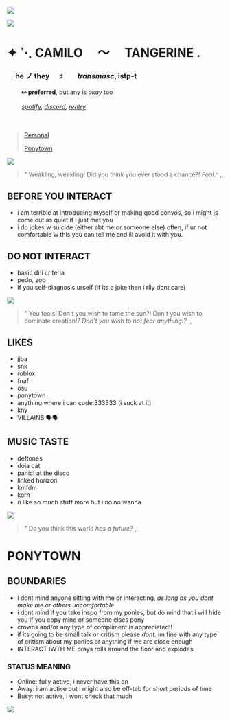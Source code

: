 

![](https://64.media.tumblr.com/d5d16a7847965f2d864108dc3f034bc4/6468d1b912a28cc0-e7/s500x750/866c0b034d12e7d3820e3213ebb2dc2961dd70b4.pnj)

![](https://media.discordapp.net/attachments/773077098029776916/1212898459544330270/Untitled33_20240229200455.png?ex=65f382b7&is=65e10db7&hm=4dec4094045cbf44435206c19176fe680a6fa67f35dff1590a73ccefa910f2c3&=&format=webp&quality=lossless)



# ✦ ⋱ CAMILO  〜     TANGERINE .
###  ㅤ **he** ノ **they**  ㅤ  ♯ ㅤㅤ*transmasc*,  istp-t 
 ㅤ  ㅤ **↜ preferred**, but any is *okay* too
 
 ㅤ  ㅤ  *[spotify](https://open.spotify.com/user/31i7vclqadwhm65lvqzjuatyc3iq?si=4aedffdbae14461b), [discord](https://discord.com/users/771868910844117002), [rentry](https://rentry.co/rromantictangerine)*

 ㅤ 
  ㅤ 
> [Personal](https://github.com/romantictangerine#before-you-interact)
> 
> [Ponytown](https://github.com/romantictangerine#ponytown)


![](https://64.media.tumblr.com/d615581e504a361a1f0a4387e4252f3d/981e193c1ba2a2e0-24/s500x750/579e8e2914d2f835ae293c64d30053e90231acc2.gifv)

>" Weakling, weakling! Did you think you ever stood a chance?! *Fool*.ᐟ ,,


## BEFORE YOU INTERACT
- i am terrible at introducing myself or making good convos, so i might js come out as quiet if i just met you
- i do jokes w suicide (either abt me or someone else) often, if ur not comfortable w this you can tell me and ill avoid it with you.


## DO **NOT** INTERACT 
- basic dni criteria
- pedo, zoo
- if you self-diagnosis urself (if its a joke then i rlly dont care)


![](https://64.media.tumblr.com/c4dae9b43ba10cf9ace129b36b2ee5e9/76d8d2234287670b-e2/s250x400/cd95d96f45636748363b39b7a9bdbb0dd11a0799.gifv)

>" You fools! Don't you wish to tame the sun?! Don't you wish to dominate creation!? *Don't you wish to not fear anything!?* ,,

## LIKES
- jjba
- snk
- roblox
- fnaf
- osu
- ponytown
- anything where i can code:333333 (i suck at it)
- kny
- VILLAINS 🗣🗣

## MUSIC TASTE
- deftones
- doja cat
- panic! at the disco
- linked horizon
- kmfdm
- korn
- n like so much stuff more but i no no wanna

![](https://64.media.tumblr.com/4b8eaa39b1dc97b6f5241b045b5ca9ec/0d9d6392a423e969-0c/s500x750/a79a060e378bce57436289dfda93f6239beb670b.gifv)

>" Do you think this world *has a future?* ,,


# PONYTOWN


## BOUNDARIES
- i dont mind anyone sitting with me or interacting, *as long as you dont make me or others uncomfortable*
- i dont mind if you take inspo from my ponies, but do mind that i will hide you if you copy mine or someone elses pony
- crowns and/or any type of compliment is appreciated!!
- if its going to be small talk or critism please *dont*. im fine with any type of critism about my ponies or anything if we are close enough
- INTERACT IWTH ME prays rolls around the floor and explodes

### STATUS MEANING
- Online: fully active, i never have this on
- Away: i am active but i might also be off-tab for short periods of time
- Busy: not active, i wont check that much

![](https://64.media.tumblr.com/2fc92959e65e044919394f254d3043ea/197f12fa82e27886-44/s500x750/610c63f8ea9d79c060fc6caa99e63003ad6b4224.gifv)
